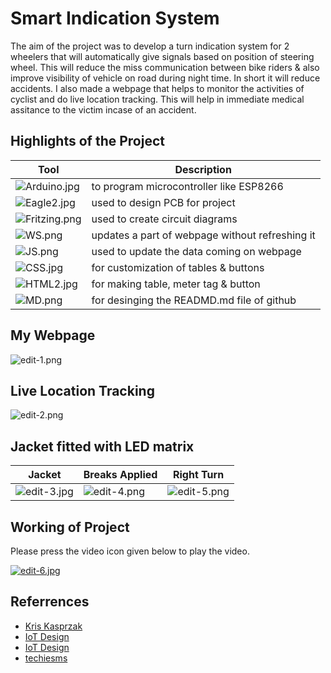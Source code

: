  

# Smart Indication System

The aim of the project was to develop a turn indication system for 2 wheelers that will automatically give signals based on position of steering wheel.  This will reduce the miss communication between bike riders & also improve  visibility of vehicle on road during night time. In short it will reduce  accidents. I also made a webpage that helps to monitor the activities of  cyclist and do live location tracking. This will help in immediate medical  assitance to the victim incase of an accident.



## Highlights of the Project

| Tool        | Description |
| ----------- | ----------- |
| ![Arduino.jpg](https://i.postimg.cc/BZz2GgHD/Arduino.jpg) | to program microcontroller like ESP8266 |
| ![Eagle2.jpg](https://i.postimg.cc/v87wJPp2/Eagle2.jpg) | used to design PCB for project      |
| ![Fritzing.png](https://i.postimg.cc/Hnkqd3Cf/Fritzing.png) | used to create circuit diagrams |
| ![WS.png](https://i.postimg.cc/QCG8MQVS/WS.png) | updates a part of webpage without refreshing it |
| ![JS.png](https://i.postimg.cc/SQB2X9HB/JS.png) | used to update the data coming on webpage |
| ![CSS.jpg](https://i.postimg.cc/gjYV1Zdt/CSS.jpg) | for customization of tables & buttons |
|![HTML2.jpg](https://i.postimg.cc/nrDxbCk7/HTML2.jpg) | for making table, meter tag & button |
| ![MD.png](https://i.postimg.cc/fL1dNzpX/MD.png) | for desinging the READMD.md file of github |



## My Webpage

![edit-1.png](https://i.postimg.cc/Fz6zvdZx/edit-1.png)


## Live Location Tracking

![edit-2.png](https://i.postimg.cc/W1MbQJyv/edit-2.png)


## Jacket fitted with LED matrix

| Jacket | Breaks Applied | Right Turn |
| ------ | -------------- | ---------- |
| ![edit-3.jpg](https://i.postimg.cc/TwjL5zP5/edit-3.jpg) | ![edit-4.png](https://i.postimg.cc/L5yRt6P7/edit-4.png) | ![edit-5.png](https://i.postimg.cc/T1nNxkdc/edit-5.png) |


## Working of Project
Please press the video icon given below to play the video.

[![edit-6.jpg](https://i.postimg.cc/VkDQxhTB/edit-6.jpg)](https://drive.google.com/file/d/1ew0A3iuZNyDUehaic1PYGiVes7qenab7/view?usp=drive_link)



## Referrences

 - [Kris Kasprzak](https://rb.gy/9xxxm)
 - [IoT Design](https://rb.gy/anubd)
 - [IoT Design](https://rb.gy/40xbd)
 - [techiesms](https://rb.gy/0wapi)

